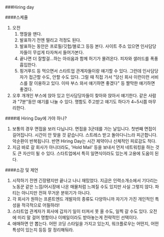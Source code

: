 ###Hiring day

####스케쥴
1. 오전
	1. 명찰을 맨다. 
	1. 발표하기 전엔 떨리고 걱정도 된다. 
	1. 발표하는 동안은 프로필/깃헙/블로그 등등 본다. 사이트 주소 있으면 인사담당자들이 무섭게 타자쳐서 들어가본다.
	1. 끝나면 더 잘할걸...하는 아쉬움과 함께 허기가 몰려온다. 피자와 샐러드를 폭풍흡입한다.
	1. 핑거푸드 등 먹으면서 스타트업 관계자들이랑 얘기할 수 있다. 그런데 인사담당자가 접근할 수도, 안할 수도 있다. 그럴 때 직접 가서 "당신 회사 이런이런 서비스를 잘 이용하고 있다. 이따 부스 와서 얘기하면 좋겠다" 등 짤막한 얘기하면 좋겠다.
1. 오후
개개인 부스에 앉아 있고 인사담당자들이 찾아와 앉아서 얘기한다. 같은 사람과 "7분"동안 얘기를 나눌 수 있다. 명함도 주고받고 얘기도 하다가 4~5시쯤 마무리한다.


####왜 Hiring Day에 가야 하나?
1. 보통의 경우 면접을 보러 다닙니다. 면접을 3군데를 가는 날입니다. 첫번째 면접이 길어집니다. 시간이 안 맞을 것 같습니다. 스트레스 받고 돌아다니느라 피곤합니다. 악순환이 반복됩니다. 반면 Hiring Day는 시간 제약이나 신체적인 피로감도 적다.
1. 지금 바로 갈 회사가 아니더라도, 'Hold Mail' 등을 보내서 먼저 네트워킹을 하는 것도 큰 자산이 될 수 있다. 스타트업에서 특히 일면식이라도 있는게 고용에 도움이 된다.

####소감 및 제언
1. 시작하기 전엔 긴장됐지만 끝나고 나니 재밌었다. 지금은 인력소개소에서 기다리는 노동꾼 같은 느낌/어시장에 나온 매물처럼 느껴질 수도 있지만 사실 그렇지 않다. 파티는 아니지만 전혀 무거운 분위기가 아니다. 
1. 각 회사가 원하는 프론트엔드 개발자의 종류도 다양하니까 자기가 가진 개인적인 특성을 적극적으로 어필하라! 
1. 스타트업 관계자가 회사에 갑자기 일이 터져서 못 올 수도, 일찍 갈 수도 있다. 오전에 미리 말 걸어 명함이나 이메일이라도 받아놓는게 전략적인 선택이다.
1. 애매하면 안 뽑는다. 어떤 코딩 스타일을 가지고 있는지, 워크플로우는 어떤지, 어떤 특성이 있는지 등등 잘 정리해둬라.